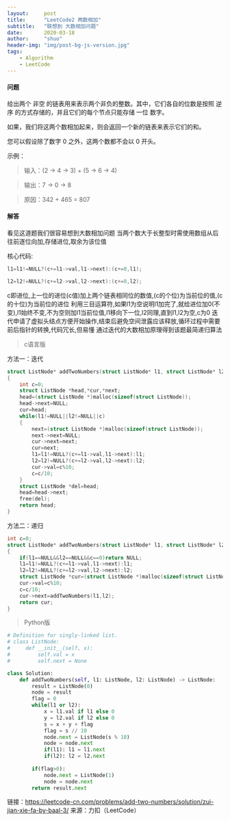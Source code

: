 ```yaml
---
layout: 	post
title: 		"LeetCode2 两数相加"
subtitle: 	"联想到 大数相加问题"
date:       2020-03-18
author:     "shuo"
header-img: "img/post-bg-js-version.jpg"
tags:
    - Algorithm
	- LeetCode
---
```


#### 问题

给出两个 非空 的链表用来表示两个非负的整数。其中，它们各自的位数是按照 逆序 的方式存储的，并且它们的每个节点只能存储 一位 数字。

如果，我们将这两个数相加起来，则会返回一个新的链表来表示它们的和。

您可以假设除了数字 0 之外，这两个数都不会以 0 开头。

示例：

> 输入：(2 -> 4 -> 3) + (5 -> 6 -> 4)

> 输出：7 -> 0 -> 8

> 原因：342 + 465 = 807

#### 解答

看见这道题我们很容易想到大数相加问题
当两个数大于长整型时需使用数组从后往前逐位向加,存储进位,取余为该位值

核心代码:

```c
l1=l1!=NULL?(c+=l1->val,l1->next):(c+=0,l1); 

l2=l2!=NULL?(c+=l2->val,l2->next):(c+=0,l2);
```

c即进位,上一位的进位(c值)加上两个链表相同位的数值,(c的个位)为当前位的值,(c的十位)为当前位的进位
利用三目运算符,如果l1为空说明l1加完了,就给进位加0(不变),l1始终不变,不为空则加l1当前位值,l1移向下一位,l2同理,直到l1,l2为空,c为0
迭代申请了虚拟头结点方便开始操作,结束后避免空间泄露应该释放,循环过程中需要前后指针的转换,代码冗长,但易懂
通过迭代的大数相加原理得到该题最简递归算法

>c语言版

方法一：迭代


```c
struct ListNode* addTwoNumbers(struct ListNode* l1, struct ListNode* l2)
{
	int c=0;
	struct ListNode *head,*cur,*next;
	head=(struct ListNode *)malloc(sizeof(struct ListNode));
	head->next=NULL;
	cur=head;
	while(l1!=NULL||l2!=NULL||c)
	{
    	next=(struct ListNode *)malloc(sizeof(struct ListNode));
    	next->next=NULL;
    	cur->next=next;
    	cur=next;
    	l1=l1!=NULL?(c+=l1->val,l1->next):l1;
    	l2=l2!=NULL?(c+=l2->val,l2->next):l2;
    	cur->val=c%10;
    	c=c/10;
	}
	struct ListNode *del=head;
	head=head->next;
	free(del);
	return head;
}
```


方法二：递归

```c
int c=0;
struct ListNode* addTwoNumbers(struct ListNode* l1, struct ListNode* l2)
{
	if(l1==NULL&&l2==NULL&&c==0)return NULL;
	l1=l1!=NULL?(c+=l1->val,l1->next):l1;
	l2=l2!=NULL?(c+=l2->val,l2->next):l2;
	struct ListNode *cur=(struct ListNode *)malloc(sizeof(struct ListNode));
	cur->val=c%10;
	c=c/10;
	cur->next=addTwoNumbers(l1,l2);
	return cur;
}
```


>Python版


```python
# Definition for singly-linked list.
# class ListNode:
#     def __init__(self, x):
#         self.val = x
#         self.next = None

class Solution:
	def addTwoNumbers(self, l1: ListNode, l2: ListNode) -> ListNode:
    	result = ListNode(0)
    	node = result
    	flag = 0
    	while(l1 or l2):
        	x = l1.val if l1 else 0
        	y = l2.val if l2 else 0
        	s = x + y + flag
        	flag = s // 10
        	node.next = ListNode(s % 10)
        	node = node.next
        	if(l1): l1 = l1.next
        	if(l2): l2 = l2.next 
            
    	if(flag>0):
        	node.next = ListNode(1)
        	node = node.next
    	return result.next
```

链接：https://leetcode-cn.com/problems/add-two-numbers/solution/zui-jian-xie-fa-by-baal-3/
来源：力扣（LeetCode）


